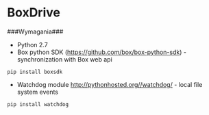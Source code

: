 BoxDrive
======================

###Wymagania###
- Python 2.7
- Box python SDK (https://github.com/box/box-python-sdk) - synchronization with Box web api
```
pip install boxsdk
```
- Watchdog module http://pythonhosted.org//watchdog/ - local file system events
```
pip install watchdog
```

